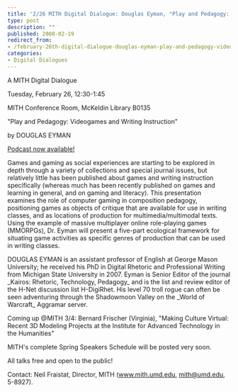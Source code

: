 ```yaml
---
title: '2/26 MITH Digital Dialogue: Douglas Eyman, "Play and Pedagogy: Video Games and Writing Instruction"'
type: post
description: ""
published: 2008-02-19
redirect_from: 
- /february-26th-digital-dialogue-douglas-eyman-play-and-pedagogy-video-games-and-writing-instruction/
categories:
- Digital Dialogues
---
```

A MITH Digital Dialogue

Tuesday, February 26, 12:30-1:45

MITH Conference Room, McKeldin Library B0135

"Play and Pedagogy: Videogames and Writing Instruction"

by DOUGLAS EYMAN

[Podcast now available!](http://mith.info/staff/dreside/dd-02-26-08.mp3)

Games and gaming as social experiences are starting to be explored in depth through a variety of collections and special journal issues, but relatively little has been published about games and writing instruction specifically (whereas much has been recently published on games and learning in general, and on gaming and literacy). This presentation examines the role of computer gaming in composition pedagogy, positioning games as objects of critique that are available for use in writing classes, and as locations of production for multimedia/multimodal texts. Using the example of massive multiplayer online role-playing games (MMORPGs), Dr. Eyman will present a five-part ecological framework for situating game activities as specific genres of production that can be used in writing classes.

DOUGLAS EYMAN is an assistant professor of English at George Mason University; he received his PhD in Digital Rhetoric and Professional Writing from Michigan State University in 2007. Eyman is Senior Editor of the journal \_Kairos: Rhetoric, Technology, Pedagogy\_ and is the list and review editor of the H-Net discussion list H-DigiRhet. His level 70 troll rogue can often be seen adventuring through the Shadowmoon Valley on the \_World of Warcraft\_ Aggramar server.

Coming up @MITH 3/4: Bernard Frischer (Virginia), "Making Culture Virtual: Recent 3D Modeling Projects at the Institute for Advanced Technology in the Humanities"

MITH's complete Spring Speakers Schedule will be posted very soon.

All talks free and open to the public!

Contact: Neil Fraistat, Director, MITH (www.mith.umd.edu, mith@umd.edu, 5-8927).
